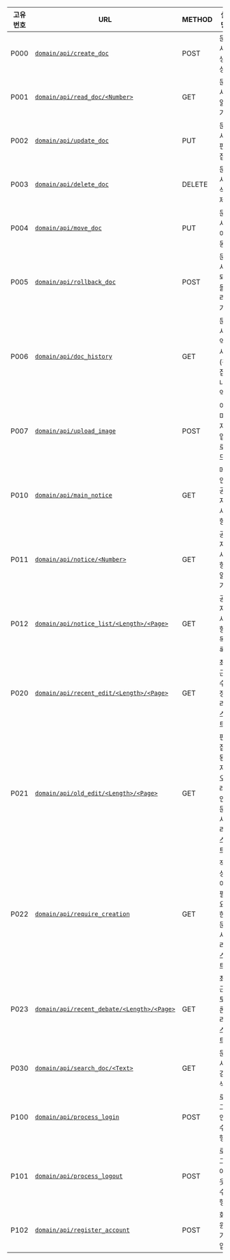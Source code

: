 |고유번호|URL|METHOD|설명|구현|비고
|---|---|---|---|---|---|
|P000|[`domain/api/create_doc`](./specification/P000.md)|POST|문서 생성|미구현||
|P001|[`domain/api/read_doc/<Number>`](./specification/P001.md)|GET|문서 읽기|미구현||
|P002|[`domain/api/update_doc`](./specification/P002.md)|PUT|문서 편집|미구현||
|P003|[`domain/api/delete_doc`](./specification/P003.md)|DELETE|문서 삭제|미구현|
|P004|[`domain/api/move_doc`](./specification/P004.md)|PUT|문서 이동|미구현||
|P005|[`domain/api/rollback_doc`](./specification/P005.md)|POST|문서 되돌리기|미구현||
|P006|[`domain/api/doc_history`](./specification/P006.md)|GET|문서 역사(편집내역)|미구현||
|P007|[`domain/api/upload_image`](./specification/P007.md)|POST|이미지 업로드|미구현||
|P010|[`domain/api/main_notice`](./specification/P010.md)|GET| 메인 공지사항|미구현||
|P011|[`domain/api/notice/<Number>`](./specification/P011.md)|GET|공지사항 읽기|미구현||
|P012|[`domain/api/notice_list/<Length>/<Page>`](./specification/P012.md)|GET|공지사항 목록|미구현||
|P020|[`domain/api/recent_edit/<Length>/<Page>`](./specification/P020.md)|GET|최근 수정 리스트|미구현||
|P021|[`domain/api/old_edit/<Length>/<Page>`](./specification/P021.md)|GET|편집된지 오래인 문서 리스트|미구현||
|P022|[`domain/api/require_creation`](./specification/P022.md)|GET|작성이 필요한 문서 리스트|미구현||
|P023|[`domain/api/recent_debate/<Length>/<Page>`](./specification/P023.md)|GET|최근 토론 리스트|미구현||
|P030|[`domain/api/search_doc/<Text>`](./specification/P030.md)|GET|문서 검색|미구현||
|P100|[`domain/api/process_login`](./specification/P100.md)|POST|로그인 수행|미구현||
|P101|[`domain/api/process_logout`](./specification/P101.md)|POST|로그아웃 수행|미구현||
|P102|[`domain/api/register_account`](./specification/P102.md)|POST|회원가입|미구현||